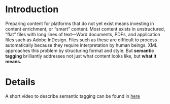 # Introduction #

Preparing content for platforms that do not yet exist means investing in content enrichment, or “smart” content. Most content exists in unstructured, “flat” files with long lines of text—Word documents, PDFs, and application files such as Adobe InDesign. Files such as these are difficult to process automatically because they require interpretation by human beings.
XML approaches this problem by structuring format and style. But **semantic tagging** brilliantly addresses not just what content looks like, but **what it means.**


# Details #

A short video to describe semantic tagging can be found in [here](https://www.youtube.com/watch?v=O50GXw11748)